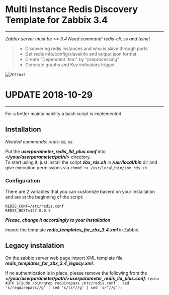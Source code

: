 # Multi Instance Redis Discovery Template for Zabbix 3.4
------
*Zabbix server must be >= 3.4*
*Need command: redis-cli, ss and telnet*

> * Discovering redis instances and who is slave through ports
> * Get redis info/config/slaveinfo and output json format
> * Create "Dependent Item" by "preprocessing"
> * Generate graphs and Key indicators trigger

![Alt text](https://github.com/cuimingkun/zbx_tem_redis/blob/master/graphs.png)

# UPDATE 2018-10-29
-----
For a better maintainability a bash script is implemented.

## Installation
*Needed commands: redis-cli, ss*

Put the ***userparameter_redis_lld_plus.conf*** into ***</your/userparameter/path/>*** directory.    
To start using it, just install the script ***zbx_rds.sh*** in ***/usr/local/bin*** dir and give execution permissions via
`chmod +x /usr/local/bin/zbx_rds.sh`

### Configuration
There are 2 variables that you can customize baserd on your installation and are at the beginning of the script:
```
REDIS_CONF=/etc/redis.conf
REDIS_HOST=127.0.0.1
```
***Please, change it accordingly to your installation***

Import the template ***redis_templates_for_zbx_3.4.xml*** in Zabbix.


## Legacy instalation
On the zabbix server web page import XML template file ***redis_templates_for_zbx_3.4_legacy.xml***.

If no authentication is in place, please remove the following from the ***</your/userparameter/path/>userparameter_redis_lld_plus.conf***:
`(echo AUTH $(sudo /bin/grep requirepass /etc/redis.conf | sed 's/requirepass//g' | sed 's/\s*//g' | sed 's/"//g');`
